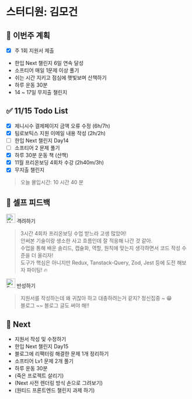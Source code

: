 # 스터디원: 김모건

## 🚀 이번주 계획

- [x] 주 1회 지원서 제출
- 한입 Next 챌린지 6일 연속 달성
- 소프티어 매일 1문제 이상 풀기
- 쉬는 시간 지키고 점심에 햇빛보며 산책하기
- 하루 운동 30분
- 14 ~ 17일 무지출 챌린지

## ✅ 11/15 Todo List

- [x] 제니시수 결제페이지 금액 오류 수정 (6h/7h)
- [x] 팀로보틱스 지원 이메일 내용 작성 (2h/2h)
- [ ] 한입 Next 챌린지 Day14
- [ ] 소프티어 2 문제 풀기
- [x] 하루 30분 운동 책 (산책)
- [x] 11월 프리온보딩 4회차 수강 (2h40m/3h)
- [x] 무지출 챌린지

> 오늘 몰입시간: 10 시간 40 분

## 🎉 셀프 피드백

<img src="https://raw.githubusercontent.com/Tarikul-Islam-Anik/Animated-Fluent-Emojis/master/Emojis/Smilies/Hugging%20Face.png" alt="Hugging Face" width="25" height="25"> 격려하기</img>

> 3시간 4회차 프리온보딩 수업 받느라 고생 많았어! <br>
> 안써본 기술이랑 생소한 사고 흐름인데 잘 적응해 나간 것 같아. <br>
> 수업을 통해 배운 솔리드, 캡슐화, 역할, 원칙에 맞는지 생각하면서 코드 작성 수준을 더 올리자! <br>
> 도구가 핵심은 아니지만 Redux, Tanstack-Query, Zod, Jest 등에 도전 해보자 파이팅! 🔥<br>

<img src="https://raw.githubusercontent.com/Tarikul-Islam-Anik/Animated-Fluent-Emojis/master/Emojis/Smilies/Face%20with%20Monocle.png" alt="Face with Monocle" width="25" height="25"> 반성하기</img>

> 지원서를 작성하는데 왜 귀찮아 하고 대충하려는거 같지? 정신집중 ~ 😁 <br>
> 블로그 ~~ 블로그 글도 써야 해!! <br>

## 🌱 Next

- 지원서 작성 및 수정하기
- 한입 Next 챌린지 Day15
- 블로그에 리팩터링 해결한 문제 1개 정리하기
- 소프티어 Lv1 문제 2개 풀기
- 하루 운동 30분
- (죽은 프로젝트 살리기)
- (Next 사전 렌더링 방식 손으로 그려보기)
- (원티드 프론트엔드 챌린지 과제 하기)
